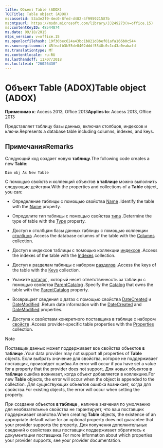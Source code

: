 ```yaml
---
title: Объект Table (ADOX)
TOCTitle: Table object (ADOX)
ms:assetid: 53a3e2f9-4ec0-8fed-d482-4f995921587b
ms:mtpsurl: https://msdn.microsoft.com/library/JJ249273(v=office.15)
ms:contentKeyID: 48544874
ms.date: 09/18/2015
mtps_version: v=office.15
ms.openlocfilehash: 19f30bec624a43bc1b821d8bef01afa166b0c544
ms.sourcegitcommit: 45feafb3b55de0402dddf5548c0c1c43a0eabafd
ms.translationtype: MT
ms.contentlocale: ru-RU
ms.lasthandoff: 11/07/2018
ms.locfileid: "26026430"
---
```

# <a name="table-object-adox"></a><span data-ttu-id="8b500-102">Объект Table (ADOX)</span><span class="sxs-lookup"><span data-stu-id="8b500-102">Table object (ADOX)</span></span>

<span data-ttu-id="8b500-103">**Применимо к**: Access 2013, Office 2013</span><span class="sxs-lookup"><span data-stu-id="8b500-103">**Applies to**: Access 2013, Office 2013</span></span>

<span data-ttu-id="8b500-104">Представляет таблицу базы данных, включая столбцов, индексов и ключи.</span><span class="sxs-lookup"><span data-stu-id="8b500-104">Represents a database table including columns, indexes, and keys.</span></span>

## <a name="remarks"></a><span data-ttu-id="8b500-105">Примечания</span><span class="sxs-lookup"><span data-stu-id="8b500-105">Remarks</span></span>

<span data-ttu-id="8b500-106">Следующий код создает новую **таблицу**.</span><span class="sxs-lookup"><span data-stu-id="8b500-106">The following code creates a new **Table**:</span></span>

`Dim obj As New Table`

<span data-ttu-id="8b500-107">С помощью свойств и коллекций объектов **в таблице** можно выполнить следующие действия.</span><span class="sxs-lookup"><span data-stu-id="8b500-107">With the properties and collections of a **Table** object, you can:</span></span>

- <span data-ttu-id="8b500-108">Определение таблицы с помощью свойства [Name](name-property-adox.md) .</span><span class="sxs-lookup"><span data-stu-id="8b500-108">Identify the table with the [Name](name-property-adox.md) property.</span></span>

- <span data-ttu-id="8b500-109">Определите тип таблицы с помощью свойства [типа](https://docs.microsoft.com/office/vba/access/concepts/miscellaneous/type-property-tableadox) .</span><span class="sxs-lookup"><span data-stu-id="8b500-109">Determine the type of table with the [Type](https://docs.microsoft.com/office/vba/access/concepts/miscellaneous/type-property-tableadox) property.</span></span>

- <span data-ttu-id="8b500-110">Доступ к столбцам базы данных таблицы с помощью коллекции [столбцов](columns-collection-adox.md) .</span><span class="sxs-lookup"><span data-stu-id="8b500-110">Access the database columns of the table with the [Columns](columns-collection-adox.md) collection.</span></span>

- <span data-ttu-id="8b500-111">Доступ к индексов таблицы с помощью коллекции [индексов](indexes-collection-adox.md) .</span><span class="sxs-lookup"><span data-stu-id="8b500-111">Access the indexes of the table with the [Indexes](indexes-collection-adox.md) collection.</span></span>

- <span data-ttu-id="8b500-112">Доступ к разделам таблицы с набором [разделов](keys-collection-adox.md) .</span><span class="sxs-lookup"><span data-stu-id="8b500-112">Access the keys of the table with the [Keys](keys-collection-adox.md) collection.</span></span>

- <span data-ttu-id="8b500-113">Укажите [каталог](catalog-object-adox.md) , который несет ответственность за таблицы с помощью свойства [ParentCatalog](parentcatalog-property-adox.md) .</span><span class="sxs-lookup"><span data-stu-id="8b500-113">Specify the [Catalog](catalog-object-adox.md) that owns the table with the [ParentCatalog](parentcatalog-property-adox.md) property.</span></span>

- <span data-ttu-id="8b500-114">Возвращает сведения о датах с помощью свойства [DateCreated](datecreated-property-adox.md) и [DateModified](datemodified-property-adox.md) .</span><span class="sxs-lookup"><span data-stu-id="8b500-114">Return date information with the [DateCreated](datecreated-property-adox.md) and [DateModified](datemodified-property-adox.md) properties.</span></span>

- <span data-ttu-id="8b500-115">Доступа к свойствам конкретного поставщика в таблице с набором [свойств](properties-collection-ado.md) .</span><span class="sxs-lookup"><span data-stu-id="8b500-115">Access provider-specific table properties with the [Properties](properties-collection-ado.md) collection.</span></span>


> [!NOTE]
> <span data-ttu-id="8b500-116">Поставщик данных может поддерживает все свойства объектов **в таблице** .</span><span class="sxs-lookup"><span data-stu-id="8b500-116">Your data provider may not support all properties of **Table** objects.</span></span> <span data-ttu-id="8b500-117">Если выбрать значение для свойства, которое не поддерживает поставщик, произойдет ошибка.</span><span class="sxs-lookup"><span data-stu-id="8b500-117">An error will occur if you have set a value for a property that the provider does not support.</span></span> <span data-ttu-id="8b500-118">Для новых объектов **в таблице** ошибка возникает, когда объект добавляется в коллекцию.</span><span class="sxs-lookup"><span data-stu-id="8b500-118">For new **Table** objects, the error will occur when the object is appended to the collection.</span></span> <span data-ttu-id="8b500-119">Для существующих объектов ошибка возникает, когда для свойства.</span><span class="sxs-lookup"><span data-stu-id="8b500-119">For existing objects, the error will occur when setting the property.</span></span>

<span data-ttu-id="8b500-120">При создании объектов **в таблице** , наличие значения по умолчанию для необязательные свойства не гарантирует, что ваш поставщик поддерживает свойство.</span><span class="sxs-lookup"><span data-stu-id="8b500-120">When creating **Table** objects, the existence of an appropriate default value for an optional property does not guarantee that your provider supports the property.</span></span> <span data-ttu-id="8b500-121">Для получения дополнительных сведений о свойствах ваш поставщик поддерживает обратитесь к документации поставщика.</span><span class="sxs-lookup"><span data-stu-id="8b500-121">For more information about which properties your provider supports, see your provider documentation.</span></span>

